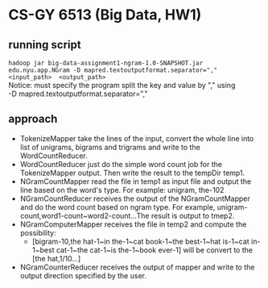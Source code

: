 # CS-GY 6513 (Big Data, HW1)
## running script
`hadoop jar big-data-assignment1-ngram-1.0-SNAPSHOT.jar edu.nyu.app.NGram -D mapred.textoutputformat.separator="," <input_path>  <output_path>` </br>
Notice: must specify the program split the key and value by "," using </br>-D mapred.textoutputformat.separator=","
## approach
- TokenizeMapper take the lines of the input, convert the whole line into list of unigrams, bigrams and trigrams and write to the WordCountReducer.
- WordCountReducer just do the simple word count job for the TokenizeMapper output. Then write the result to the tempDir temp1.
- NGramCountMapper read the file in temp1 as input file and output the line based on the word's type. For example: unigram, the-102
- NGramCountReducer receives the output of the NGramCountMapper and do the word count based on ngram type. For example, unigram-count,word1-count~word2-count...The result is output to tmep2.
- NGramComputerMapper receives the file in temp2 and compute the possibility: 
  - [bigram-10,the hat-1~in the-1~cat book-1~the best-1~hat is-1~cat in-1~best cat-1~the cat-1~is the-1~book ever-1] will be convert to the [the hat,1/10...]
- NGramCounterReducer receives the output of mapper and write to the output direction specified by the user.

